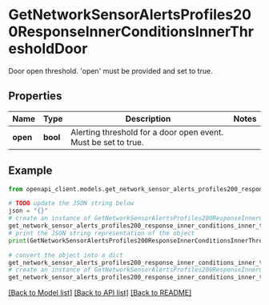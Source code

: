 # GetNetworkSensorAlertsProfiles200ResponseInnerConditionsInnerThresholdDoor

Door open threshold. 'open' must be provided and set to true.

## Properties

Name | Type | Description | Notes
------------ | ------------- | ------------- | -------------
**open** | **bool** | Alerting threshold for a door open event. Must be set to true. | 

## Example

```python
from openapi_client.models.get_network_sensor_alerts_profiles200_response_inner_conditions_inner_threshold_door import GetNetworkSensorAlertsProfiles200ResponseInnerConditionsInnerThresholdDoor

# TODO update the JSON string below
json = "{}"
# create an instance of GetNetworkSensorAlertsProfiles200ResponseInnerConditionsInnerThresholdDoor from a JSON string
get_network_sensor_alerts_profiles200_response_inner_conditions_inner_threshold_door_instance = GetNetworkSensorAlertsProfiles200ResponseInnerConditionsInnerThresholdDoor.from_json(json)
# print the JSON string representation of the object
print(GetNetworkSensorAlertsProfiles200ResponseInnerConditionsInnerThresholdDoor.to_json())

# convert the object into a dict
get_network_sensor_alerts_profiles200_response_inner_conditions_inner_threshold_door_dict = get_network_sensor_alerts_profiles200_response_inner_conditions_inner_threshold_door_instance.to_dict()
# create an instance of GetNetworkSensorAlertsProfiles200ResponseInnerConditionsInnerThresholdDoor from a dict
get_network_sensor_alerts_profiles200_response_inner_conditions_inner_threshold_door_from_dict = GetNetworkSensorAlertsProfiles200ResponseInnerConditionsInnerThresholdDoor.from_dict(get_network_sensor_alerts_profiles200_response_inner_conditions_inner_threshold_door_dict)
```
[[Back to Model list]](../README.md#documentation-for-models) [[Back to API list]](../README.md#documentation-for-api-endpoints) [[Back to README]](../README.md)


